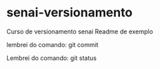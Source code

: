 # senai-versionamento
Curso de versionamento senai
Readme de exemplo



lembrei do comando: git commit

Lembrei do comando: git status

